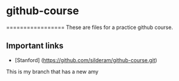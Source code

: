 # github-course
=================
These are files for a practice github course.

Important links
---------------
* [Stanford] (https://github.com/silderam/github-course.git)

This is my branch that has a new amy
